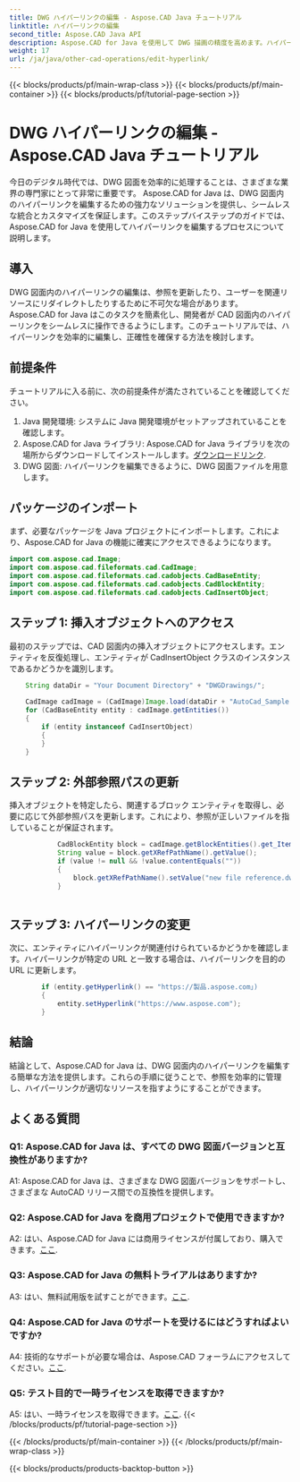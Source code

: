 ```yaml
---
title: DWG ハイパーリンクの編集 - Aspose.CAD Java チュートリアル
linktitle: ハイパーリンクの編集
second_title: Aspose.CAD Java API
description: Aspose.CAD for Java を使用して DWG 描画の精度を高めます。ハイパーリンクをシームレスに編集し、正確な参照を確保します。今すぐ無料トライアルを試してください!
weight: 17
url: /ja/java/other-cad-operations/edit-hyperlink/
---
```


{{< blocks/products/pf/main-wrap-class >}}
{{< blocks/products/pf/main-container >}}
{{< blocks/products/pf/tutorial-page-section >}}

# DWG ハイパーリンクの編集 - Aspose.CAD Java チュートリアル

今日のデジタル時代では、DWG 図面を効率的に処理することは、さまざまな業界の専門家にとって非常に重要です。 Aspose.CAD for Java は、DWG 図面内のハイパーリンクを編集するための強力なソリューションを提供し、シームレスな統合とカスタマイズを保証します。このステップバイステップのガイドでは、Aspose.CAD for Java を使用してハイパーリンクを編集するプロセスについて説明します。

## 導入

DWG 図面内のハイパーリンクの編集は、参照を更新したり、ユーザーを関連リソースにリダイレクトしたりするために不可欠な場合があります。 Aspose.CAD for Java はこのタスクを簡素化し、開発者が CAD 図面内のハイパーリンクをシームレスに操作できるようにします。このチュートリアルでは、ハイパーリンクを効率的に編集し、正確性を確保する方法を検討します。

## 前提条件

チュートリアルに入る前に、次の前提条件が満たされていることを確認してください。
1. Java 開発環境: システムに Java 開発環境がセットアップされていることを確認します。
2.  Aspose.CAD for Java ライブラリ: Aspose.CAD for Java ライブラリを次の場所からダウンロードしてインストールします。[ダウンロードリンク](https://releases.aspose.com/cad/java/).
3. DWG 図面: ハイパーリンクを編集できるように、DWG 図面ファイルを用意します。

## パッケージのインポート

まず、必要なパッケージを Java プロジェクトにインポートします。これにより、Aspose.CAD for Java の機能に確実にアクセスできるようになります。

```java
import com.aspose.cad.Image;
import com.aspose.cad.fileformats.cad.CadImage;
import com.aspose.cad.fileformats.cad.cadobjects.CadBaseEntity;
import com.aspose.cad.fileformats.cad.cadobjects.CadBlockEntity;
import com.aspose.cad.fileformats.cad.cadobjects.CadInsertObject;

```

## ステップ 1: 挿入オブジェクトへのアクセス

最初のステップでは、CAD 図面内の挿入オブジェクトにアクセスします。エンティティを反復処理し、エンティティが CadInsertObject クラスのインスタンスであるかどうかを識別します。

```java
    String dataDir = "Your Document Directory" + "DWGDrawings/";
    
    CadImage cadImage = (CadImage)Image.load(dataDir + "AutoCad_Sample.dwg");
    for (CadBaseEntity entity : cadImage.getEntities())
    {
        if (entity instanceof CadInsertObject)
        {
        }
	}
```

## ステップ 2: 外部参照パスの更新

挿入オブジェクトを特定したら、関連するブロック エンティティを取得し、必要に応じて外部参照パスを更新します。これにより、参照が正しいファイルを指していることが保証されます。

```java
			CadBlockEntity block = cadImage.getBlockEntities().get_Item(((CadInsertObject)entity).getName());
            String value = block.getXRefPathName().getValue();
            if (value != null && !value.contentEquals(""))
            {
                block.getXRefPathName().setValue("new file reference.dwg");
            }
    
```

## ステップ 3: ハイパーリンクの変更

次に、エンティティにハイパーリンクが関連付けられているかどうかを確認します。ハイパーリンクが特定の URL と一致する場合は、ハイパーリンクを目的の URL に更新します。

```java
        if (entity.getHyperlink() == "https://製品.aspose.com」)
        {
            entity.setHyperlink("https://www.aspose.com");
        }
```

## 結論

結論として、Aspose.CAD for Java は、DWG 図面内のハイパーリンクを編集する簡単な方法を提供します。これらの手順に従うことで、参照を効率的に管理し、ハイパーリンクが適切なリソースを指すようにすることができます。

## よくある質問

### Q1: Aspose.CAD for Java は、すべての DWG 図面バージョンと互換性がありますか?

A1: Aspose.CAD for Java は、さまざまな DWG 図面バージョンをサポートし、さまざまな AutoCAD リリース間での互換性を提供します。

### Q2: Aspose.CAD for Java を商用プロジェクトで使用できますか?

 A2: はい、Aspose.CAD for Java には商用ライセンスが付属しており、購入できます。[ここ](https://purchase.aspose.com/buy).

### Q3: Aspose.CAD for Java の無料トライアルはありますか?

 A3: はい、無料試用版を試すことができます。[ここ](https://releases.aspose.com/).

### Q4: Aspose.CAD for Java のサポートを受けるにはどうすればよいですか?

 A4: 技術的なサポートが必要な場合は、Aspose.CAD フォーラムにアクセスしてください。[ここ](https://forum.aspose.com/c/cad/19).

### Q5: テスト目的で一時ライセンスを取得できますか?

 A5: はい、一時ライセンスを取得できます。[ここ](https://purchase.aspose.com/temporary-license/).
{{< /blocks/products/pf/tutorial-page-section >}}

{{< /blocks/products/pf/main-container >}}
{{< /blocks/products/pf/main-wrap-class >}}

{{< blocks/products/products-backtop-button >}}
